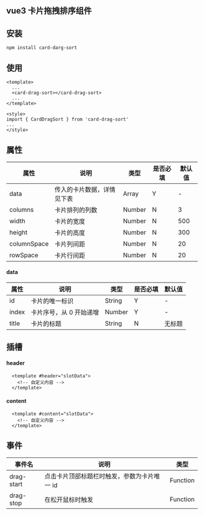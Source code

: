 ## vue3 卡片拖拽排序组件

## 安装

```
npm install card-darg-sort
```

## 使用

```
<template>
  ...
  <card-drag-sort></card-drag-sort>
  ...
</template>

<style>
import { CardDragSort } from 'card-drag-sort'
...
</style>
```

## 属性

| 属性        | 说明                       | 类型   | 是否必填 | 默认值 |
| ----------- | -------------------------- | ------ | -------- | ------ |
| data        | 传入的卡片数据，详情见下表 | Array  | Y        | -      |
| columns     | 卡片排列的列数             | Number | N        | 3      |
| width       | 卡片的宽度                 | Number | N        | 500    |
| height      | 卡片的高度                 | Number | N        | 300    |
| columnSpace | 卡片列间距                 | Number | N        | 20     |
| rowSpace    | 卡片行间距                 | Number | N        | 20     |

#### data

| 属性  | 说明                    | 类型   | 是否必填 | 默认值 |
| ----- | ----------------------- | ------ | -------- | ------ |
| id    | 卡片的唯一标识          | String | Y        | -      |
| index | 卡片序号，从 0 开始递增 | Number | Y        | -      |
| title | 卡片的标题              | String | N        | 无标题 |

## 插槽

#### header

```
  <template #header="slotData">
    <!-- 自定义内容 -->
  </template>
```

#### content

```
  <template #content="slotData">
    <!-- 自定义内容 -->
  </template>
```

## 事件

| 事件名     | 说明                                        | 类型     |
| ---------- | ------------------------------------------- | -------- |
| drag-start | 点击卡片顶部标题栏时触发，参数为卡片唯一 id | Function |
| drag-stop  | 在松开鼠标时触发                            | Function |
